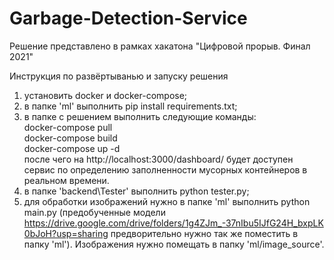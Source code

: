# Garbage-Detection-Service
Решение представлено в рамках хакатона "Цифровой прорыв. Финал 2021"  

Инструкция по развёртыванью и запуску решения

1. установить docker и docker-compose;
2. в папке 'ml' выполнить pip install requirements.txt;
3. в папке с решением выполнить следующие команды:  
   docker-compose pull  
   docker-compose build  
   docker-compose up -d  
после чего на http://localhost:3000/dashboard/ будет доступен сервис по определению заполненности мусорных контейнеров в реальном времени.
4. в папке 'backend\Tester' выполнить python tester.py;
5. для обработки изображений нужно в папке 'ml' выполнить python main.py (предобученные модели https://drive.google.com/drive/folders/1g4ZJm_-37nIbu5IJfG24H_bxpLK0bJoH?usp=sharing предворительно нужно так же поместить в папку 'ml'). Изображения нужно помещать в папку 'ml/image_source'.
